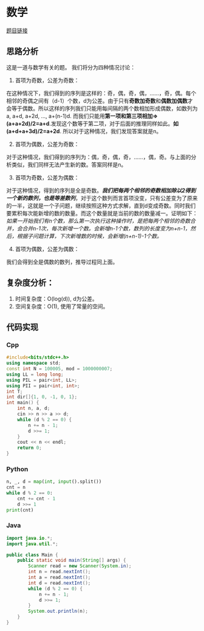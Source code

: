 # 数学
[题目链接](https://kamacoder.com/problempage.php?pid=1267)
## 思路分析
这是一道与数学有关的题。
我们将分为四种情况讨论：
1. 首项为奇数，公差为奇数：

在这种情况下，我们得到的序列是这样的：奇，偶，奇，偶，……，奇，偶。每个相邻的奇偶之间有（d-1）个数，d为公差。由于只有**奇数加奇数**和**偶数加偶数**才会等于偶数。所以这样的序列我们只能用每间隔的两个数相加形成偶数，如数列为a, a+d, a+2d, ..., a+(n-1)d. 而我们只能用**第一项和第三项相加=>(a+a+2d)/2=a+d**.发现这个数等于第二项，对于后面的推理同样如此。**如(a+d+a+3d)/2=a+2d**. 所以对于这种情况，我们发现答案就是n。

2. 首项为偶数，公差为奇数：

对于这种情况，我们得到的序列为：偶，奇，偶，奇，……，偶，奇。与上面的分析类似，我们同样无法产生新的数。答案同样是n。

3. 首项为奇数，公差为偶数：

对于这种情况，得到的序列是全是奇数。***我们把每两个相邻的奇数相加除以2得到一个新的数列，也是等差数列***，对于这个数列而言首项没变，只有公差变为了原来的一半，这就是一个子问题，继续按照这种方式求解，直到d变成奇数。同时我们要累积每次能新增的数的数量。而这个数量就是当前的数的数量减一。证明如下：*如果一开始我们有n个数，那么第一次执行这种操作时，是把每两个相邻的奇数合并，会合并n-1次，每次新增一个数。会新增n-1个数，数列的长度变为n+n-1，然后，根据子问题计算，下次新增数的时候，会新增(n+n-1)-1个数。*

4. 首项为偶数，公差为偶数：

我们会得到全是偶数的数列，推导过程同上面。
## 复杂度分析：
1. 时间复杂度：O(log(d)), d为公差。
2. 空间复杂度：O(1), 使用了常量的空间。
## 代码实现

### Cpp
``` cpp
#include<bits/stdc++.h>
using namespace std;
const int N = 100005, mod = 1000000007;
using LL = long long;
using PIL = pair<int, LL>;
using PII = pair<int, int>;
int T;
int dir[]{1, 0, -1, 0, 1};
int main() {
    int n, a, d;
    cin >> n >> a >> d;
    while (d % 2 == 0) {
        n += n - 1;
        d >>= 1;
    }
    cout << n << endl;
    return 0;
}
```

### Python
``` python
n, _, d = map(int, input().split())
cnt = n
while d % 2 == 0:
    cnt += cnt - 1
    d >>= 1
print(cnt)
```

### Java
``` java
import java.io.*;
import java.util.*;

public class Main {
    public static void main(String[] args) {
        Scanner read = new Scanner(System.in);
        int n = read.nextInt();
        int a = read.nextInt();
        int d = read.nextInt();
        while (d % 2 == 0) {
            n += n - 1;
            d >>= 1;
        }
        System.out.println(n);
    }
}
```
